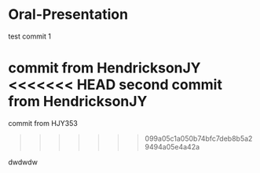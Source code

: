 # Oral-Presentation

test commit 1

commit from HendricksonJY
<<<<<<< HEAD
second commit from HendricksonJY
=======

commit from HJY353
>>>>>>> 099a05c1a050b74bfc7deb8b5a29494a05e4a42a






dwdwdw
